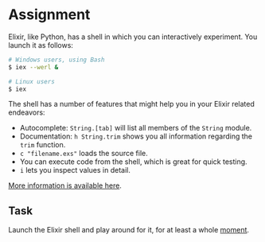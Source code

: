 # Assignment

Elixir, like Python, has a shell in which you can interactively experiment.
You launch it as follows:

```bash
# Windows users, using Bash
$ iex --werl &

# Linux users
$ iex
```

The shell has a number of features that might help you in your Elixir related endeavors:

* Autocomplete: `String.[tab]` will list all members of the `String` module.
* Documentation: `h String.trim` shows you all information regarding the `trim` function.
* `c "filename.exs"` loads the source file.
* You can execute code from the shell, which is great for quick testing.
* `i` lets you inspect values in detail.

[More information is available here](https://hexdocs.pm/iex/IEx.Helpers.html#content).

## Task

Launch the Elixir shell and play around for it, for at least a whole [moment](https://en.wikipedia.org/wiki/Moment_(time)).
